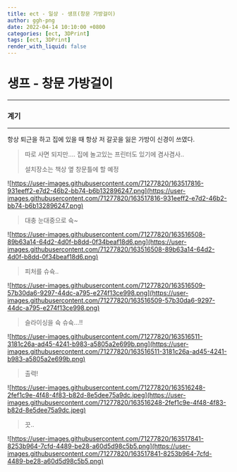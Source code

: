 ```yaml
---
title: ect - 일상 - 생프(창문 가방걸이)
author: ggh-png
date: 2022-04-14 10:10:00 +0800
categories: [ect, 3DPrint]
tags: [ect, 3DPrint]
render_with_liquid: false
---
```



# 생프 - 창문 가방걸이

---

### 계기

---

항상 퇴근을 하고 집에 있을 때 항상 저 갈곳을 잃은 가방이 신경이 쓰였다.

> 따로 사면 되지만.... 집에 놀고있는 프린터도 있기에 겸사겸사..
> 
> 
> 설치장소는 책상 옆 창문틀에 할 예정 
> 

![https://user-images.githubusercontent.com/71277820/163517816-931eeff2-e7d2-46b2-bb74-b6b132896247.png](https://user-images.githubusercontent.com/71277820/163517816-931eeff2-e7d2-46b2-bb74-b6b132896247.png)

> 대충 눈대중으로 슉~
> 

![https://user-images.githubusercontent.com/71277820/163516508-89b63a14-64d2-4d0f-b8dd-0f34beaf18d6.png](https://user-images.githubusercontent.com/71277820/163516508-89b63a14-64d2-4d0f-b8dd-0f34beaf18d6.png)

> 피처를 슈슉..
> 

![https://user-images.githubusercontent.com/71277820/163516509-57b30da6-9297-44dc-a795-e274f13ce998.png](https://user-images.githubusercontent.com/71277820/163516509-57b30da6-9297-44dc-a795-e274f13ce998.png)

> 슬라이싱을 슉 슈슉...!!
> 

![https://user-images.githubusercontent.com/71277820/163516511-3181c26a-ad45-4241-b983-a5805a2e699b.png](https://user-images.githubusercontent.com/71277820/163516511-3181c26a-ad45-4241-b983-a5805a2e699b.png)

> 출력!
> 

![https://user-images.githubusercontent.com/71277820/163516248-2fef1c9e-4f48-4f83-b82d-8e5dee75a9dc.jpeg](https://user-images.githubusercontent.com/71277820/163516248-2fef1c9e-4f48-4f83-b82d-8e5dee75a9dc.jpeg)

> 끗..
> 

![https://user-images.githubusercontent.com/71277820/163517841-8253b964-7cfd-4489-be28-a60d5d98c5b5.png](https://user-images.githubusercontent.com/71277820/163517841-8253b964-7cfd-4489-be28-a60d5d98c5b5.png)